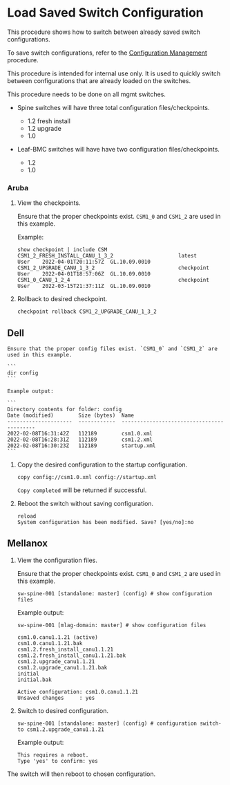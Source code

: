 # Load Saved Switch Configuration

This procedure shows how to switch between already saved switch configurations.

To save switch configurations, refer to the [Configuration Management](config_management.md) procedure.

This procedure is intended for internal use only. It is used to quickly switch between configurations that are already loaded on the switches.

This procedure needs to be done on all mgmt switches.

-  Spine switches will have three total configuration files/checkpoints.
    -  1.2 fresh install
    -  1.2 upgrade
    -  1.0

-  Leaf-BMC switches will have have two configuration files/checkpoints.
    - 1.2
    - 1.0

### Aruba

1. View the checkpoints.

    Ensure that the proper checkpoints exist. `CSM1_0` and `CSM1_2` are used in this example.

    Example:

    ```
    show checkpoint | include CSM
    CSM1_2_FRESH_INSTALL_CANU_1_3_2                     latest      User    2022-04-01T20:11:57Z  GL.10.09.0010
    CSM1_2_UPGRADE_CANU_1_3_2                           checkpoint  User    2022-04-01T18:57:06Z  GL.10.09.0010
    CSM1_0_CANU_1_2_4                                   checkpoint  User    2022-03-15T21:37:11Z  GL.10.09.0010
    ```

1. Rollback to desired checkpoint.

    ```
    checkpoint rollback CSM1_2_UPGRADE_CANU_1_3_2
    ```

## Dell

    Ensure that the proper config files exist. `CSM1_0` and `CSM1_2` are used in this example.

    ```
    dir config
    ```

    Example output:

    ```
    Directory contents for folder: config
    Date (modified)        Size (bytes)  Name
    ---------------------  ------------  ------------------------------------------
    2022-02-08T16:31:42Z   112189        csm1.0.xml
    2022-02-08T16:28:31Z   112189        csm1.2.xml
    2022-02-08T16:30:23Z   112189        startup.xml
    ```

1. Copy the desired configuration to the startup configuration.

    ```
    copy config://csm1.0.xml config://startup.xml
    ```

    `Copy completed` will be returned if successful.

1. Reboot the switch without saving configuration.

    ```
    reload
    System configuration has been modified. Save? [yes/no]:no
    ```

## Mellanox

1. View the configuration files.

    Ensure that the proper checkpoints exist. `CSM1_0` and `CSM1_2` are used in this example.

    ```
    sw-spine-001 [standalone: master] (config) # show configuration files
    ```

    Example output:

    ```
    sw-spine-001 [mlag-domain: master] # show configuration files

    csm1.0.canu1.1.21 (active)
    csm1.0.canu1.1.21.bak
    csm1.2.fresh_install_canu1.1.21
    csm1.2.fresh_install_canu1.1.21.bak
    csm1.2.upgrade_canu1.1.21
    csm1.2.upgrade_canu1.1.21.bak
    initial
    initial.bak

    Active configuration: csm1.0.canu1.1.21
    Unsaved changes     : yes
    ```

1. Switch to desired configuration.

    ```
    sw-spine-001 [standalone: master] (config) # configuration switch-to csm1.2.upgrade_canu1.1.21
    ```

    Example output:

    ```
    This requires a reboot.
    Type 'yes' to confirm: yes
    ```

The switch will then reboot to chosen configuration.
